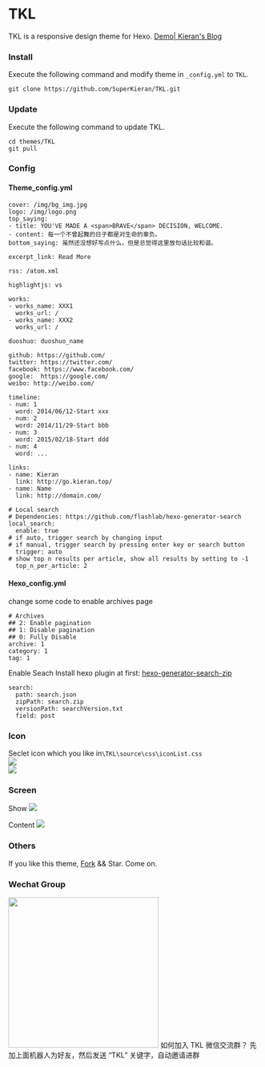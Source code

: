 # TKL
TKL is a responsive design theme for Hexo.
[Demo| Kieran's Blog](http://go.kieran.top/post/14/)
### Install
Execute the following command and modify theme in <code>_config.yml</code> to <code>TKL</code>.
```
git clone https://github.com/SuperKieran/TKL.git
```
<!--more-->
### Update
Execute the following command to update TKL.
``` 
cd themes/TKL
git pull
```
### Config
#### Theme_config.yml
```
cover: /img/bg_img.jpg
logo: /img/logo.png
top_saying:
- title: YOU'VE MADE A <span>BRAVE</span> DECISION, WELCOME.
- content: 每一个不曾起舞的日子都是对生命的辜负。
bottom_saying: 虽然还没想好写点什么，但是总觉得这里放句话比较和谐。
  
excerpt_link: Read More
  
rss: /atom.xml
  
highlightjs: vs

works:
- works_name: XXX1
  works_url: /
- works_name: XXX2
  works_url: /
  
duoshuo: duoshuo_name
  
github: https://github.com/
twitter: https://twitter.com/
facebook: https://www.facebook.com/
google:  https://google.com/
weibo: http://weibo.com/
  
timeline:
- num: 1
  word: 2014/06/12-Start xxx
- num: 2
  word: 2014/11/29-Start bbb
- num: 3
  word: 2015/02/18-Start ddd
- num: 4
  word: ...
  
links:
- name: Kieran
  link: http://go.kieran.top/
- name: Name
  link: http://domain.com/

# Local search
# Dependencies: https://github.com/flashlab/hexo-generator-search
local_search:
  enable: true
# if auto, trigger search by changing input
# if manual, trigger search by pressing enter key or search button
  trigger: auto
# show top n results per article, show all results by setting to -1
  top_n_per_article: 2
```
#### Hexo_config.yml
change some code to enable archives page
```
# Archives
## 2: Enable pagination
## 1: Disable pagination
## 0: Fully Disable
archive: 1
category: 1
tag: 1
```
Enable Seach
Install hexo plugin at first: [hexo-generator-search-zip](https://github.com/SuperKieran/hexo-generator-search-zip)
```
search:
  path: search.json
  zipPath: search.zip
  versionPath: searchVersion.txt
  field: post
```
### Icon
Seclet icon which you like in<code>\TKL\source\css\iconList.css</code>  
![](http://kieran-hexo.qiniudn.com/hexo_14_1.png)  
![](http://kieran-hexo.qiniudn.com/hexo_14_2.png)
### Screen
Show
![](http://kieran-hexo.qiniudn.com/hexo_14_3.png)
  
Content
![](http://kieran-hexo.qiniudn.com/hexo_14_4.png)
### Others
If you like this theme, [Fork](https://github.com/SuperKieran/TKL/fork) && Star.
Come on.

### Wechat Group
<img src="http://kieran-hexo.qiniudn.com/wechat.jpeg" width="300px" />
如何加入 TKL 微信交流群？ 先加上面机器人为好友，然后发送 “TKL” 关键字，自动邀请进群
